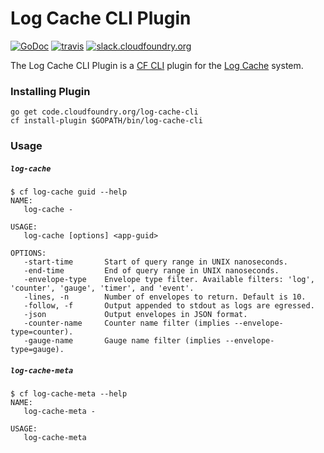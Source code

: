 Log Cache CLI Plugin
====================
[![GoDoc][go-doc-badge]][go-doc] [![travis][travis-badge]][travis] [![slack.cloudfoundry.org][slack-badge]][loggregator-slack]

The Log Cache CLI Plugin is a [CF CLI](cf-cli) plugin for the [Log
Cache](log-cache) system.

### Installing Plugin

```
go get code.cloudfoundry.org/log-cache-cli
cf install-plugin $GOPATH/bin/log-cache-cli
```

### Usage

##### `log-cache`

```
$ cf log-cache guid --help
NAME:
   log-cache -

USAGE:
   log-cache [options] <app-guid>

OPTIONS:
   -start-time       Start of query range in UNIX nanoseconds.
   -end-time         End of query range in UNIX nanoseconds.
   -envelope-type    Envelope type filter. Available filters: 'log', 'counter', 'gauge', 'timer', and 'event'.
   -lines, -n        Number of envelopes to return. Default is 10.
   -follow, -f       Output appended to stdout as logs are egressed.
   -json             Output envelopes in JSON format.
   -counter-name     Counter name filter (implies --envelope-type=counter).
   -gauge-name       Gauge name filter (implies --envelope-type=gauge).
```

##### `log-cache-meta`

```
$ cf log-cache-meta --help
NAME:
   log-cache-meta -

USAGE:
   log-cache-meta
```

[log-cache]: https://code.cloudfoundry.org/log-cache-release
[cf-cli]: https://code.cloudfoundry.org/cli

[slack-badge]:              https://slack.cloudfoundry.org/badge.svg
[loggregator-slack]:        https://cloudfoundry.slack.com/archives/loggregator
[go-doc-badge]:             https://godoc.org/code.cloudfoundry.org/log-cache-cli?status.svg
[go-doc]:                   https://godoc.org/code.cloudfoundry.org/log-cache-cli
[travis-badge]:             https://travis-ci.org/cloudfoundry-incubator/log-cache-cli.svg?branch=master
[travis]:                   https://travis-ci.org/cloudfoundry-incubator/log-cache-cli?branch=master
